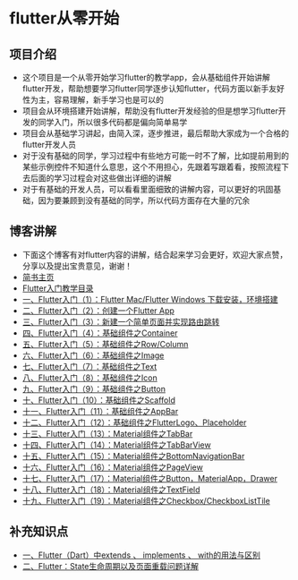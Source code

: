 # flutter从零开始
## 项目介绍
- 这个项目是一个从零开始学习flutter的教学app，会从基础组件开始讲解flutter开发，帮助想要学习flutter同学逐步认知flutter，代码方面以新手友好性为主，容易理解，新手学习也是可以的
- 项目会从环境搭建开始讲解，帮助没有flutter开发经验的但是想学习flutter开发的同学入门，所以很多代码都是偏向简单易学
- 项目会从基础学习讲起，由简入深，逐步推进，最后帮助大家成为一个合格的flutter开发人员
- 对于没有基础的同学，学习过程中有些地方可能一时不了解，比如提前用到的某些示例控件不知道什么意思，这个不用担心，先跟着写跟着看，按照流程下去后面的学习过程会对这些做出详细的讲解
- 对于有基础的开发人员，可以看看里面细致的讲解内容，可以更好的巩固基础，因为要兼顾到没有基础的同学，所以代码方面存在大量的冗余

## 博客讲解
- 下面这个博客有对flutter内容的讲解，结合起来学习会更好，欢迎大家点赞，分享以及提出宝贵意见，谢谢！
- [简书主页](https://www.jianshu.com/u/9ff9ec9f18f5)
- [Flutter入门教学目录](https://www.jianshu.com/p/3320350b3814)
- [一、Flutter入门（1）：Flutter Mac/Flutter Windows 下载安装，环境搭建](https://www.jianshu.com/p/c8507302ab09)
- [二、Flutter入门（2）：创建一个Flutter App](https://www.jianshu.com/p/d5517fcf2dae)
- [三、Flutter入门（3）：新建一个简单页面并实现路由跳转](https://www.jianshu.com/p/dd558b2601a3)
- [四、Flutter入门（4）：基础组件之Container](https://www.jianshu.com/p/2b775096a522)
- [五、Flutter入门（5）：基础组件之Row/Column](https://www.jianshu.com/p/c140cb0e790f)
- [六、Flutter入门（6）：基础组件之Image](https://www.jianshu.com/p/1a6926e1cad2)
- [七、Flutter入门（7）：基础组件之Text](https://www.jianshu.com/p/7a5d743d1470)
- [八、Flutter入门（8）：基础组件之Icon](https://www.jianshu.com/p/51e7653c1ba9)
- [九、Flutter入门（9）：基础组件之Button](https://www.jianshu.com/p/89b6d825fc79)
- [十、Flutter入门（10）：基础组件之Scaffold](https://www.jianshu.com/p/82d19ba3947a)
- [十一、Flutter入门（11）：基础组件之AppBar](https://www.jianshu.com/p/7ed0316aa92f)
- [十二、Flutter入门（12）：基础组件之FlutterLogo、Placeholder](https://www.jianshu.com/p/beaa5741423e)
- [十三、Flutter入门（13）：Material组件之TabBar](https://www.jianshu.com/p/40a24104fa55)
- [十四、Flutter入门（14）：Material组件之TabBarView](https://www.jianshu.com/p/52bacff37d78)
- [十五、Flutter入门（15）：Material组件之BottomNavigationBar](https://www.jianshu.com/p/22d8974c5e04)
- [十六、Flutter入门（16）：Material组件之PageView](https://www.jianshu.com/p/36373652ea78)
- [十七、Flutter入门（17）：Material组件之Button，MaterialApp，Drawer](https://www.jianshu.com/p/6dd0c9dfb8d3)
- [十八、Flutter入门（18）：Material组件之TextField](https://www.jianshu.com/p/554ecec4933b)
- [十九、Flutter入门（19）：Material组件之Checkbox/CheckboxListTile](https://www.jianshu.com/p/b41819b51438)

## 补充知识点
- [一、Flutter（Dart）中extends 、 implements 、 with的用法与区别](https://www.jianshu.com/p/04b896764f6e)
- [二、Flutter：State生命周期以及页面重载问题详解](https://www.jianshu.com/p/1d0eee77fcc0)